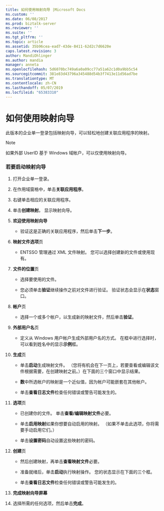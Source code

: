 ```yaml
---
title: 如何使用映射向导 |Microsoft Docs
ms.custom: ''
ms.date: 06/08/2017
ms.prod: biztalk-server
ms.reviewer: ''
ms.suite: ''
ms.tgt_pltfrm: ''
ms.topic: article
ms.assetid: 35b96cea-ead7-43de-8411-62d2c7d6620e
caps.latest.revision: 3
author: MandiOhlinger
ms.author: mandia
manager: anneta
ms.openlocfilehash: 5d6070bc749a6a0a09cc77a51a62c1d0a9bb5c54
ms.sourcegitcommit: 381e83d43796a345488d54b3f7413e11d56ad7be
ms.translationtype: MT
ms.contentlocale: zh-CN
ms.lasthandoff: 05/07/2019
ms.locfileid: "65383310"
---
```

# <a name="how-to-use-the-mapping-wizard"></a>如何使用映射向导
此版本的企业单一登录包括映射向导，可以轻松地创建关联应用程序的映射。  
  
> [!NOTE]
>  如果外部 UserID 基于 Windows 域帐户，可以仅使用映射向导。  
  
### <a name="to-start-the-mapping-wizard"></a>若要启动映射向导  
  
1.  打开企业单一登录。  
  
2.  在作用域窗格中，单击**关联应用程序**。  
  
3.  右键单击相应的关联应用程序。  
  
4.  单击**创建映射**。 显示映射向导。  
  
5.  **欢迎使用映射向导**  
  
    -   验证这是正确的关联应用程序，然后单击**下一步**。  
  
6.  **映射文件选项**页  
  
    -   ENTSSO 管理通过 XML 文件映射。 您可以选择创建新的文件或使用现有。  
  
7.  **文件的位置**页  
  
    -   选择要使用的文件。  
  
    -   您必须单击**验证**继续操作之前对文件进行验证。 验证状态会显示在**状态**窗口。  
  
8.  **帐户**页  
  
    -   选择一个或多个帐户，以生成新的映射文件，然后单击**验证**。  
  
9. **外部用户名**页  
  
    -   定义从 Windows 用户帐户生成外部用户名的方式。 在框中进行选择时，可以看到姓名中的显示**示例**框。  
  
10. **生成**页  
  
    -   单击**启动**生成映射文件。 （您将有机会在下一页上，若要查看或编辑该文件根据需要，在创建映射之前。）在下面的三个窗口中显示结果。  
  
    -   **数**中所选帐户的映射是一个近似值，因为帐户可能嵌套在其他帐户。  
  
    -   单击**查看日志文件**检查任何错误或警告可能发生的。  
  
11. **选项**页  
  
    -   已创建你的文件。 单击**查看/编辑映射文件**必要。  
  
    -   单击**启用映射**如果你想要自动启用的映射。 （如果不单击此选项，你将需要手动启用它们。）  
  
    -   单击**设置密码**自动设置这些映射的密码。  
  
12. **创建**页  
  
    -   然后创建映射，再单击**查看映射文件**必要。  
  
    -   准备就绪后，单击**启动**执行映射操作。 您的状态显示在下面的三个框。  
  
    -   单击**查看日志文件**检查任何错误或警告可能发生的。  
  
13. **完成映射向导屏幕**  
  
14. 选择所需的任何选项，然后单击**完成**。